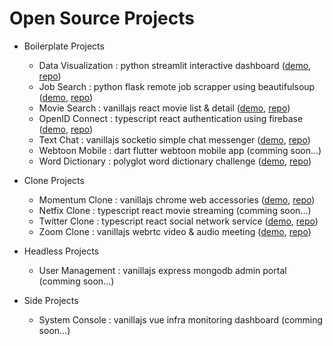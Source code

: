 # Open Source Projects

-   Boilerplate Projects

    -   Data Visualization : python streamlit interactive dashboard ([demo](https://olympics-participations.streamlit.app), [repo](https://github.com/toweringcloud/data-visualization))
    -   Job Search : python flask remote job scrapper using beautifulsoup ([demo](https://pys07.toweringcloud.repl.co), [repo](https://github.com/toweringcloud/job-search))
    -   Movie Search : vanillajs react movie list & detail ([demo](https://toweringcloud.github.io/movie-search), [repo](https://github.com/toweringcloud/movie-search))
    -   OpenID Connect : typescript react authentication using firebase ([demo](), [repo](https://github.com/toweringcloud/openid-connect))
    -   Text Chat : vanillajs socketio simple chat messenger ([demo](https://jpjvwc-3000.csb.app), [repo](https://github.com/toweringcloud/text-chat))
    -   Webtoon Mobile : dart flutter webtoon mobile app (comming soon...)
    -   Word Dictionary : polyglot word dictionary challenge ([demo](), [repo](https://github.com/toweringcloud/word-dictionary))

-   Clone Projects

    -   Momentum Clone : vanillajs chrome web accessories ([demo](https://toweringcloud.github.io/momentum-clone), [repo](https://github.com/toweringcloud/momentum-clone))
    -   Netfix Clone : typescript react movie streaming (comming soon...)
    -   Twitter Clone : typescript react social network service ([demo](https://nwitter-reloaded-6f54d.web.app), [repo](https://github.com/toweringcloud/twitter-clone))
    -   Zoom Clone : vanillajs webrtc video & audio meeting ([demo](https://9fnc6q-3000.csb.app), [repo](https://github.com/toweringcloud/zoom-clone))

-   Headless Projects

    -   User Management : vanillajs express mongodb admin portal (comming soon...)

-   Side Projects

    -   System Console : vanillajs vue infra monitoring dashboard (comming soon...)
